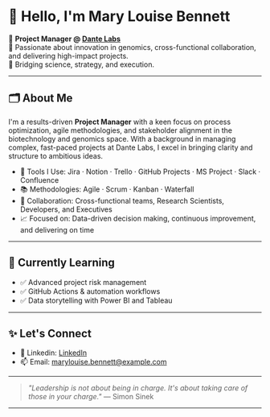 # 👋 Hello, I'm Mary Louise Bennett

🎯 **Project Manager @ [Dante Labs](https://www.dantelabs.com)**    
💼 Passionate about innovation in genomics, cross-functional collaboration, and delivering high-impact projects.  
🧬 Bridging science, strategy, and execution.

---

## 🗂️ About Me

I'm a results-driven **Project Manager** with a keen focus on process optimization, agile methodologies, and stakeholder alignment in the biotechnology and genomics space. With a background in managing complex, fast-paced projects at Dante Labs, I excel in bringing clarity and structure to ambitious ideas.

- 🔧 Tools I Use: Jira · Notion · Trello · GitHub Projects · MS Project · Slack · Confluence  
- 📚 Methodologies: Agile · Scrum · Kanban · Waterfall  
- 🤝 Collaboration: Cross-functional teams, Research Scientists, Developers, and Executives  
- 📈 Focused on: Data-driven decision making, continuous improvement, and delivering on time

---

## 🌱 Currently Learning

- ✅ Advanced project risk management
- ✅ GitHub Actions & automation workflows
- ✅ Data storytelling with Power BI and Tableau

---

## ✨ Let's Connect

- 💼 Linkedin: [LinkedIn](https://www.linkedin.com/in/marylouisebennett)
- 📫 Email: marylouise.bennett@example.com

---

> _"Leadership is not about being in charge. It's about taking care of those in your charge."_ — Simon Sinek

---

